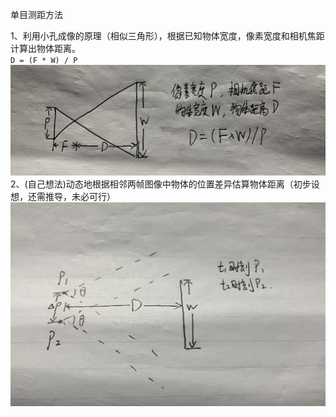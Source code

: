 单目测距方法  

1、利用小孔成像的原理（相似三角形），根据已知物体宽度，像素宽度和相机焦距计算出物体距离。  
    ```
    D = (F * W) / P
    ```  
![image](/md_img/17.jpg)   
2、(自己想法)动态地根据相邻两帧图像中物体的位置差异估算物体距离（初步设想，还需推导，未必可行）  
![image](/md_img/18.jpg)  